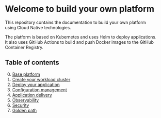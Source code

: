 # Welcome to build your own platform

This repository contains the documentation to build your own platform using Cloud Native technologies.

The platform is based on Kubernetes and uses Helm to deploy applications. It also uses GitHub Actions to build and push Docker images to the GitHub Container Registry.

## Table of contents

0. [Base platform](docs/0-base-platform.md)
1. [Create your workload cluster](docs/1-create-workload-cluster.md)
2. [Deploy your application](docs/2-deploy.md)
3. [Configuration management](docs/3-configuration-management.md)
4. [Application delivery](docs/4-application-delivery.md)
5. [Observability](docs/5-observability.md)
6. [Security](docs/6-security.md)
7. [Golden path](docs/7-golden-path.md)
